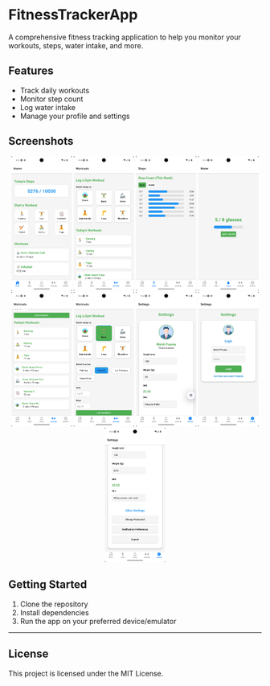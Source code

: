 # FitnessTrackerApp

A comprehensive fitness tracking application to help you monitor your workouts, steps, water intake, and more.

## Features
- Track daily workouts
- Monitor step count
- Log water intake
- Manage your profile and settings

## Screenshots

<p align="center">
  <img src="assets/HomePage.png" alt="Home Page" width="120"/>
  <img src="assets/WorkoutPage.png" alt="Workout Page" width="120"/>
  <img src="assets/StepsPage.png" alt="Steps Page" width="120"/>
  <img src="assets/WaterIntakePage.png" alt="Water Intake Page" width="120"/>
  <img src="assets/Today'sWorkouts.png" alt="Today's Workouts" width="120"/>
  <img src="assets/LogWorkOut.png" alt="Log Workout" width="120"/>
  <img src="assets/Profile.png" alt="Profile" width="120"/>
  <img src="assets/SettingPage.png" alt="Settings" width="120"/>
  <img src="assets/ChangePasswordSetting.png" alt="Change Password" width="120"/>
</p>

## Getting Started

1. Clone the repository
2. Install dependencies
3. Run the app on your preferred device/emulator

---

## License

This project is licensed under the MIT License. 
